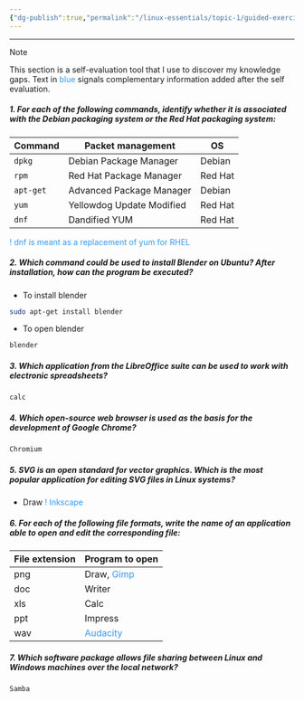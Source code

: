 ```yaml
---
{"dg-publish":true,"permalink":"/linux-essentials/topic-1/guided-exercises-1-2/","noteIcon":"1"}
---
```


---

> [!NOTE] 
> This section is a self-evaluation tool that I use to discover my knowledge gaps.
Text in <font color="#3399F">blue</font> signals complementary information added after the self evaluation.

##### 1. For each of the following commands, identify whether it is associated with the Debian packaging system or the Red Hat packaging system: 

| Command   | Packet management         | OS      |
| --------- | ------------------------- | ------- |
| `dpkg`    | Debian Package Manager    | Debian  |
| `rpm`     | Red Hat Package Manager   | Red Hat |
| `apt-get` | Advanced Package Manager  | Debian  |
| `yum`     | Yellowdog Update Modified | Red Hat |
| `dnf`     | Dandified YUM             | Red Hat |

<font color="#3399F">! dnf is meant as a replacement of yum for RHEL</font>

##### 2. Which command could be used to install Blender on Ubuntu? After installation, how can the program be executed? 
- To install blender
```bash
sudo apt-get install blender
```
- To open blender
```bash
blender
```

##### 3. Which application from the LibreOffice suite can be used to work with electronic spreadsheets? 
```bash
calc
```

##### 4. Which open-source web browser is used as the basis for the development of Google Chrome? 
```bash
Chromium
```

##### 5. SVG is an open standard for vector graphics. Which is the most popular application for editing SVG files in Linux systems? 
- Draw
<font color="#3399F">! Inkscape</font>

##### 6. For each of the following file formats, write the name of an application able to open and edit the corresponding file: 

| File extension | Program to open                        |
| -------------- | -------------------------------------- |
| png            | Draw, <font color="#3399F">Gimp</font> |
| doc            | Writer                                 |
| xls            | Calc                                   |
| ppt            | Impress                                |
| wav            | <font color="#3399F">Audacity</font>   |

##### 7. Which software package allows file sharing between Linux and Windows machines over the local network?
```bash
Samba
```